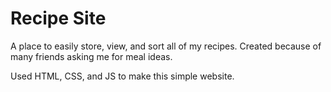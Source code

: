 # Recipe Site

A place to easily store, view, and sort all of my recipes.
Created because of many friends asking me for meal ideas.

Used HTML, CSS, and JS to make this simple website.
